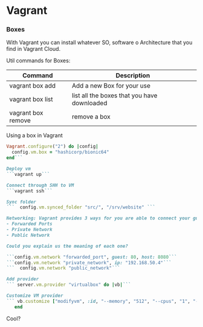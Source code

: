 # Vagrant

### Boxes

With Vagrant you can install whatever SO, software o Architecture that you find in Vagrant Cloud.

Util commands for Boxes:

| Command | Description |
| ------- | ----------- |
| vagrant box add <boxid> | Add a new Box for your use |
| vagrant box list | list all the boxes that you have downloaded |
| vagrant box remove | remove a box |

Using a box in Vagrant
```rb
Vagrant.configure("2") do |config|
  config.vm.box = "hashicorp/bionic64"
end```

Deploy vm
```vagrant up```

Connect through SHH to VM
```vagrant ssh```

Sync folder
```  config.vm.synced_folder "src/", "/srv/website" ```

Networking: Vagrant provides 3 ways for you are able to connect your guest machine to the network.  
- Forwarded Ports
- Private Network
- Public Network

Could you explain us the meaning of each one?

```config.vm.network "forwarded_port", guest: 80, host: 8080```
```config.vm.network "private_network", ip: "192.168.50.4"```
```  config.vm.network "public_network"```

Add provider
``` server.vm.provider "virtualbox" do |vb|```

Customize VM provider
``` vb.customize ["modifyvm", :id, "--memory", "512", "--cpus", "1", "--name", "centos_srv"]  
   end
```

Cool? 


 
